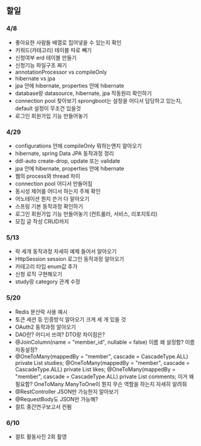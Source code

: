 ## 할일
### 4/8
- 좋아요한 사람들 배열로 집어넣을 수 있는지 확인
- 키워드(카테고리) 테이블 따로 빼기
- 신청여부 erd 테이블 만들기
- 신청기능 파일구조 짜기
- annotationProcessor vs compileOnly
- hibernate vs jpa
- jpa 안에 hibernate, properties 안에 hibernate
- database랑 datasource, hibernate, jpa 작동원리 확인하기
- connection pool 찾아보기 sprongboot는 설정을 어디서 담당하고 있는지, default 설정이 무조건 있을것
- 로그인 회원가입 기능 만들어놓기

### 4/29
- configurations 안에 compileOnly 뭐하는앤지 알아오기
- hibernate, spring Data JPA 동작과정 정리
- ddl-auto create-drop, update 또는 validate
- jpa 안에 hibernate, properties 안에 hibernate
- 웹의 process와 thread 차이
- connection pool 어디서 만들어짐
- 동시성 제어를 어디서 하는지 주체 확인
- 어노테이션 뭔지 쓴거 다 알아오기
- 스프링 기본 동작과정 확인하기
- 로그인 회원가입 기능 만들어놓기 (컨트롤러, 서비스, 리포지토리)
- 모집 글 작성 CRUD까지

### 5/13
- 락 세개 동작과정 자세히 예제 들어서 알아오기
- HttpSession session 로그인 동작과정 알아오기
- 카테고리 타입 enum값 추가
- 신청 로직 구현해오기
- study랑 category 관계 수정

### 5/20
- Redis 분산락 사용 예시
- 토큰 세션 등 인증방식 알아오기 크게 세 개 있을 것
- OAuth2 동작과정 알아오기
- DAO란? 어디서 쓰여? DTO랑 차이점은?
- @JoinColumn(name = "member_id", nullable = false) 이름 왜 설정함? 이름 자동설정?
- @OneToMany(mappedBy = "member", cascade = CascadeType.ALL)
  private List<Study> studies;
  @OneToMany(mappedBy = "member", cascade = CascadeType.ALL)
  private List<Likes> likes;
  @OneToMany(mappedBy = "member", cascade = CascadeType.ALL)
  private List<Comment> comments; 이거 왜 필요함? OneToMany ManyToOne이 뭔지 무슨 역할을 하는지 자세히 알려줘
- @RestController JSON만 가능한지 알아보기
- @RequestBody도 JSON만 가능해?
- 컬트 중간연구보고서 컨펌

### 6/10
- 컬트 활동사진 2회 촬영